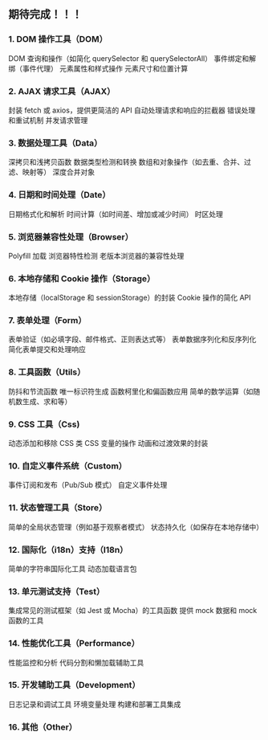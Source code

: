 ## 期待完成！！！
### 1. DOM 操作工具（DOM）
  DOM 查询和操作（如简化 querySelector 和 querySelectorAll）
  事件绑定和解绑（事件代理）
  元素属性和样式操作
  元素尺寸和位置计算
### 2. AJAX 请求工具（AJAX）
  封装 fetch 或 axios，提供更简洁的 API
  自动处理请求和响应的拦截器
  错误处理和重试机制
  并发请求管理
### 3. 数据处理工具（Data）
  深拷贝和浅拷贝函数
  数据类型检测和转换
  数组和对象操作（如去重、合并、过滤、映射等）
  深度合并对象
### 4. 日期和时间处理（Date）
  日期格式化和解析
  时间计算（如时间差、增加或减少时间）
  时区处理
### 5. 浏览器兼容性处理（Browser）
  Polyfill 加载
  浏览器特性检测
  老版本浏览器的兼容性处理
### 6. 本地存储和 Cookie 操作（Storage）
  本地存储（localStorage 和 sessionStorage）的封装
  Cookie 操作的简化 API
### 7. 表单处理（Form）
  表单验证（如必填字段、邮件格式、正则表达式等）
  表单数据序列化和反序列化
  简化表单提交和处理响应
### 8. 工具函数（Utils）
  防抖和节流函数
  唯一标识符生成
  函数柯里化和偏函数应用
  简单的数学运算（如随机数生成、求和等）
### 9. CSS 工具（Css)
  动态添加和移除 CSS 类
  CSS 变量的操作
  动画和过渡效果的封装
### 10. 自定义事件系统（Custom）
  事件订阅和发布（Pub/Sub 模式）
  自定义事件处理
### 11. 状态管理工具（Store）
  简单的全局状态管理（例如基于观察者模式）
  状态持久化（如保存在本地存储中）
### 12. 国际化（i18n）支持（I18n）
  简单的字符串国际化工具
  动态加载语言包
### 13. 单元测试支持（Test）
  集成常见的测试框架（如 Jest 或 Mocha）的工具函数
  提供 mock 数据和 mock 函数的工具
### 14. 性能优化工具（Performance）
  性能监控和分析
  代码分割和懒加载辅助工具
### 15. 开发辅助工具（Development）
  日志记录和调试工具
  环境变量处理
  构建和部署工具集成
### 16. 其他（Other）

  